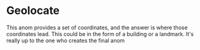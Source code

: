 # Geolocate

This anom provides a set of coordinates, and the answer is where those coordinates lead. This could be in the form of a building or a landmark. It's really up to the one who creates the final anom
